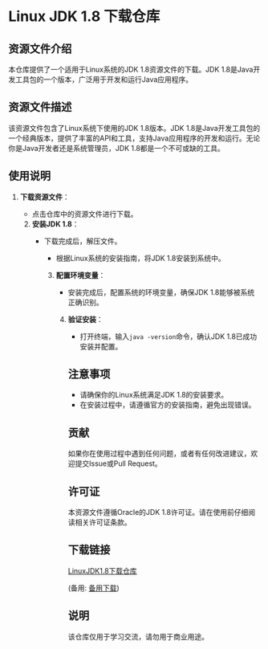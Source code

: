 # Linux JDK 1.8 下载仓库

## 资源文件介绍

本仓库提供了一个适用于Linux系统的JDK 1.8资源文件的下载。JDK 1.8是Java开发工具包的一个版本，广泛用于开发和运行Java应用程序。

## 资源文件描述

该资源文件包含了Linux系统下使用的JDK 1.8版本。JDK 1.8是Java开发工具包的一个经典版本，提供了丰富的API和工具，支持Java应用程序的开发和运行。无论你是Java开发者还是系统管理员，JDK 1.8都是一个不可或缺的工具。

## 使用说明

1. **下载资源文件**：
   - 点击仓库中的资源文件进行下载。

   2. **安装JDK 1.8**：
      - 下载完成后，解压文件。
         - 根据Linux系统的安装指南，将JDK 1.8安装到系统中。

         3. **配置环境变量**：
            - 安装完成后，配置系统的环境变量，确保JDK 1.8能够被系统正确识别。

            4. **验证安装**：
               - 打开终端，输入`java -version`命令，确认JDK 1.8已成功安装并配置。

               ## 注意事项

               - 请确保你的Linux系统满足JDK 1.8的安装要求。
               - 在安装过程中，请遵循官方的安装指南，避免出现错误。

               ## 贡献

               如果你在使用过程中遇到任何问题，或者有任何改进建议，欢迎提交Issue或Pull Request。

               ## 许可证

               本资源文件遵循Oracle的JDK 1.8许可证。请在使用前仔细阅读相关许可证条款。

               ## 下载链接
               [LinuxJDK1.8下载仓库](https://pan.quark.cn/s/e77c1345e70e) 

               (备用: [备用下载](https://pan.baidu.com/s/1HCzXG7Q-YyNGGYuUK2sFnw?pwd=1234))

               ## 说明

               该仓库仅用于学习交流，请勿用于商业用途。
